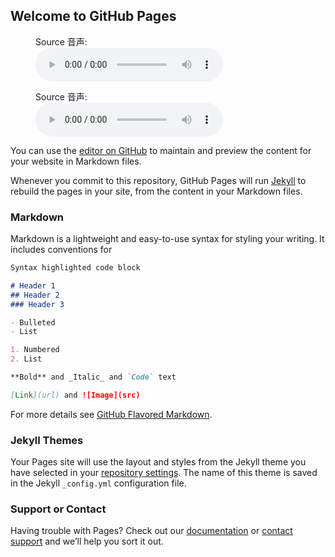 ## Welcome to GitHub Pages

<figure>
    <figcaption>Source 音声:</figcaption>
    <audio
        controls
        src="./audio/eval2_0017_ori.wav">
            Your browser does not support the
            <code>audio</code> element.
    </audio>
</figure>


<figure>
    <figcaption>Source 音声:</figcaption>
    <audio
        controls
        src="./audio/eval2_0017_ori.wav">
            Your browser does not support the
            <code>audio</code> element.
    </audio>
</figure>

You can use the [editor on GitHub](https://github.com/Secondtonumb/kevingenghaopeng.github.io/edit/master/index.md) to maintain and preview the content for your website in Markdown files.

Whenever you commit to this repository, GitHub Pages will run [Jekyll](https://jekyllrb.com/) to rebuild the pages in your site, from the content in your Markdown files.

### Markdown

Markdown is a lightweight and easy-to-use syntax for styling your writing. It includes conventions for

```markdown
Syntax highlighted code block

# Header 1
## Header 2
### Header 3

- Bulleted
- List

1. Numbered
2. List

**Bold** and _Italic_ and `Code` text

[Link](url) and ![Image](src)
```

For more details see [GitHub Flavored Markdown](https://guides.github.com/features/mastering-markdown/).

### Jekyll Themes

Your Pages site will use the layout and styles from the Jekyll theme you have selected in your [repository settings](https://github.com/Secondtonumb/kevingenghaopeng.github.io/settings). The name of this theme is saved in the Jekyll `_config.yml` configuration file.

### Support or Contact

Having trouble with Pages? Check out our [documentation](https://help.github.com/categories/github-pages-basics/) or [contact support](https://github.com/contact) and we’ll help you sort it out.
